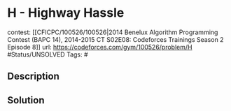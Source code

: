 # H - Highway Hassle

contest: [[CFICPC/100526/100526|2014 Benelux Algorithm Programming Contest (BAPC 14), 2014-2015 CT S02E08: Codeforces Trainings Season 2 Episode 8]]
url: https://codeforces.com/gym/100526/problem/H
#Status/UNSOLVED
Tags: #

## Description

## Solution

